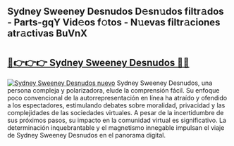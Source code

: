 ## Sydney Sweeney Desnudos D𝚎sn𝚞dos filtr𝚊dos - Parts-gqY Vid𝚎os f𝚘tos - N𝚞evas filtr𝚊ciones atr𝚊ctivas BuVnX

# <h2><a href="http://mb7asqy.tromn.icu/?c=Sydney+Sweeney+Desnudos">🔗👉👉👉 Sydney Sweeney Desnudos 🔗🔗</a></h2>

[![Sydney Sweeney Desnudos nuevo](https://i.imgur.com/pEAQMta.gif)](http://mb7asqy.tromn.icu/?c=Sydney+Sweeney+Desnudos)
Sydney Sweeney Desnudos, una persona compleja y polarizadora, elude la comprensión fácil. Su enfoque poco convencional de la autorrepresentación en línea ha atraído y ofendido a los espectadores, estimulando debates sobre moralidad, privacidad y las complejidades de las sociedades virtuales. A pesar de la incertidumbre de sus próximos pasos, su impacto en la comunidad virtual es significativo. La determinación inquebrantable y el magnetismo innegable impulsan el viaje de Sydney Sweeney Desnudos en el panorama digital.
